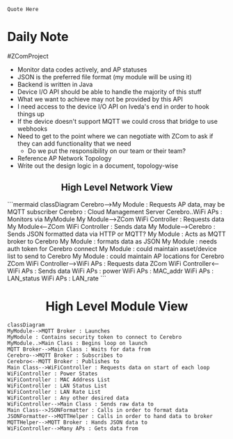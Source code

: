 ```Quote Here```

# Daily Note
#ZComProject

- Monitor data codes actively, and AP statuses
- JSON is the preferred file format (my module will be using it)
- Backend is written in Java
- Device I/O API should be able to handle the majority of this stuff
- What we want to achieve may not be provided by this API
- I need access to the device I/O API on Iveda's end in order to hook things up
- If the device doesn't support MQTT we could cross that bridge to use webhooks
- Need to get to the point where we can negotiate with ZCom to ask if they can add functionality that we need
	- Do we put the responsibility on our team or their team?
- Reference AP Network Topology
- Write out the design logic in a document, topology-wise



<h2 align="center"> High Level Network View </h2>
```mermaid
classDiagram
Cerebro-->My Module : Requests AP data, may be MQTT subscriber
Cerebro : Cloud Management Server
Cerebro..WiFi APs : Monitors via MyModule
My Module-->ZCom WiFi Controller : Requests data
My Module<--ZCom WiFi Controller : Sends data
My Module-->Cerebro : Sends JSON formatted data via HTTP or MQTT?
My Module : Acts as MQTT broker to Cerebro
My Module : formats data as JSON
My Module : needs auth token for Cerebro connect
My Module : could maintain asset/device list to send to Cerebro
My Module : could maintain AP locations for Cerebro
ZCom WiFi Controller-->WiFi APs : Requests data
ZCom WiFi Controller<--WiFi APs : Sends data
WiFi APs : power
WiFi APs : MAC_addr
WiFi APs : LAN_status
WiFi APs : LAN_rate
```

<h1 align="center">High Level Module View</h1>

```mermaid
classDiagram
MyModule-->MQTT Broker : Launches
MyModule : Contains security token to connect to Cerebro
MyModule..>Main Class : Begins loop on launch
MQTT Broker-->Main Class : Waits for data from
Cerebro-->MQTT Broker : Subscribes to
Cerebro<--MQTT Broker : Publishes to
Main Class-->WiFiController : Requests data on start of each loop
WiFiController : Power States
WiFiController : MAC Address List
WiFiController : LAN Status List
WiFiController : LAN Rate List
WiFiController : Any other desired data
WiFiController-->Main Class : Sends raw data to
Main Class-->JSONFormatter : Calls in order to format data
JSONFormatter-->MQTTHelper : Calls in order to hand data to broker
MQTTHelper-->MQTT Broker : Hands JSON data to
WiFiController-->Many APs : Gets data from
```